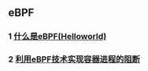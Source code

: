 ## eBPF

### 1 [什么是eBPF(Helloworld)](https://github.com/luofengmacheng/cloud_native/blob/master/ebpf/what_is_ebpf.md)

### 2 [利用eBPF技术实现容器进程的阻断](https://github.com/luofengmacheng/cloud_native/blob/master/ebpf/ebpf_interrupt_container_process.md)